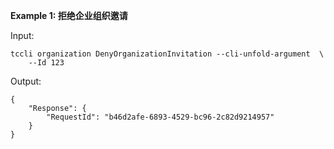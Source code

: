 **Example 1: 拒绝企业组织邀请**



Input: 

```
tccli organization DenyOrganizationInvitation --cli-unfold-argument  \
    --Id 123
```

Output: 
```
{
    "Response": {
        "RequestId": "b46d2afe-6893-4529-bc96-2c82d9214957"
    }
}
```

